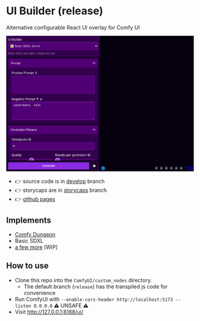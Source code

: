 # UI Builder (release)

Alternative configurable React UI overlay for Comfy UI

[![Preview](https://raw.githubusercontent.com/norgeous/ComfyUI-UI-Builder/develop/_storycaps_/App/App_dark.png 'Preview')](https://norgeous.github.io/ComfyUI-UI-Builder/develop/storybook/iframe.html?args=&id=app--app)

- 👉 source code is in [develop](https://github.com/norgeous/ComfyUI-UI-Builder/tree/develop) branch
- 👉 storycaps are in [storycaps](https://github.com/norgeous/ComfyUI-UI-Builder/tree/storycaps) branch
- 👉 [github pages](https://norgeous.github.io/ComfyUI-UI-Builder/develop/)

## Implements

- [Comfy Dungeon](https://github.com/cubiq/Comfy_Dungeon)
- Basic SDXL
- [a few more](https://github.com/norgeous/ComfyUI-UI-Builder/tree/develop/src/configs) [WIP]

## How to use

- Clone this repo into the `ComfyUI/custom_nodes` directory.
  - The default branch (`release`) has the transpiled js code for convenience
- Run ComfyUI with `--enable-cors-header http://localhost:5173 --listen 0.0.0.0` ⚠️ UNSAFE ⚠️
- Visit http://127.0.0.1:8188/ui/
